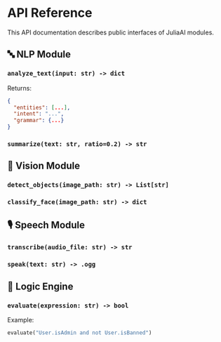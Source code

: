 # API Reference

This API documentation describes public interfaces of JuliaAI modules.

## 🔤 NLP Module

### `analyze_text(input: str) -> dict`

Returns:
```json
{
  "entities": [...],
  "intent": "...",
  "grammar": {...}
}
```

### `summarize(text: str, ratio=0.2) -> str`

## 📸 Vision Module

### `detect_objects(image_path: str) -> List[str]`

### `classify_face(image_path: str) -> dict`

## 🎙 Speech Module

### `transcribe(audio_file: str) -> str`

### `speak(text: str) -> .ogg`

## 🔄 Logic Engine

### `evaluate(expression: str) -> bool`

Example:
```python
evaluate("User.isAdmin and not User.isBanned")
```

